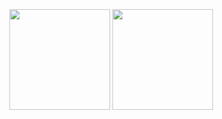 
<div>
  <img height="180em" src="https://github-readme-stats.vercel.app/api?username=iliekrishna&show_icons=true&theme=tokyonight&include_all_commits=true&count_private=true"/>
    <img height="180em" src="https://github-readme-stats.vercel.app/api/top-langs/?username=iliekrishna&layout=compact&langs_count=16&theme=tokyonight"/>
</div>

